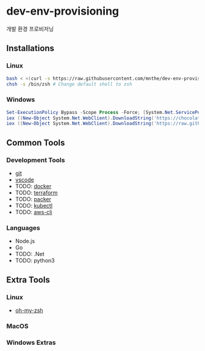 # dev-env-provisioning
개발 환경 프로비저닝

## Installations

### Linux

```bash
bash < <(curl -s https://raw.githubusercontent.com/mnthe/dev-env-provisioning/main/setup-linux-ubuntu.sh)
chsh -s /bin/zsh # Change default shell to zsh
```

### Windows

```powershell
Set-ExecutionPolicy Bypass -Scope Process -Force; [System.Net.ServicePointManager]::SecurityProtocol = [System.Net.ServicePointManager]::SecurityProtocol -bor 3072;
iex ((New-Object System.Net.WebClient).DownloadString('https://chocolatey.org/install.ps1')) # Install chocolatey
iex ((New-Object System.Net.WebClient).DownloadString('https://raw.githubusercontent.com/mnthe/dev-env-provisioning/main/setup-windows.ps1'))
```

## Common Tools

### Development Tools

- [git](https://git-scm.com/)
- [vscode](https://code.visualstudio.com/)
- TODO: [docker]()
- TODO: [terraform]()
- TODO: [packer]()
- TODO: [kubectl]()
- TODO: [aws-cli]()

### Languages

- Node.js
- Go
- TODO: .Net
- TODO: python3

## Extra Tools

### Linux

- [oh-my-zsh](https://ohmyz.sh/#install)

### MacOS

### Windows Extras

